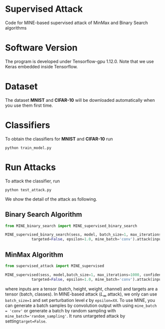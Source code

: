# Supervised Attack
Code for MINE-based supervised attack of MinMax and Binary Search algorithms

# Software Version
The program is developed under Tensorflow-gpu 1.12.0. Note that we use Keras embedded inside Tensorflow.

# Dataset
The dataset **MNIST** and **CIFAR-10** will be downloaded automatically when you use them first time.

# Classifiers
To obtain the classifiers for **MNIST** and **CIFAR-10** run
```
python train_model.py
```
# Run Attacks
To attack the classifier, run
```
python test_attack.py
```
We show the detail of the attack as following.

## Binary Search Algorithm

```python
from MINE_binary_search import MINE_supervised_binary_search

MINE_supervised_binary_search(sess, model, batch_size=1, max_iterations=1000, confidence=0,
            targeted=False, epsilon=1.0, mine_batch='conv').attack(inputs, targets)
```

## MinMax Algorithm

```python
from supervised_attack import MINE_supervised

MINE_supervised(sess, model,batch_size=1, max_iterations=1000, confidence=0, 
            targeted=False, epsilon=1.0, mine_batch='conv').attack(inputs, targets)
```
where inputs are a tensor (batch, height, weight, channel) and targets are a tensor (batch, classes). In MINE-based attack ($L_{\infty}$ attack), we only can use ```batch_size=1``` and set perturbation level $\epsilon$ by ```epsilon=XX```. To use MINE, you can generate a batch samples by convolution output with using ```mine_batch = 'conv'``` or generate a batch by random sampling with ```mine_batch='random_sampling'```. It runs untargeted attack by setting```target=False```.


